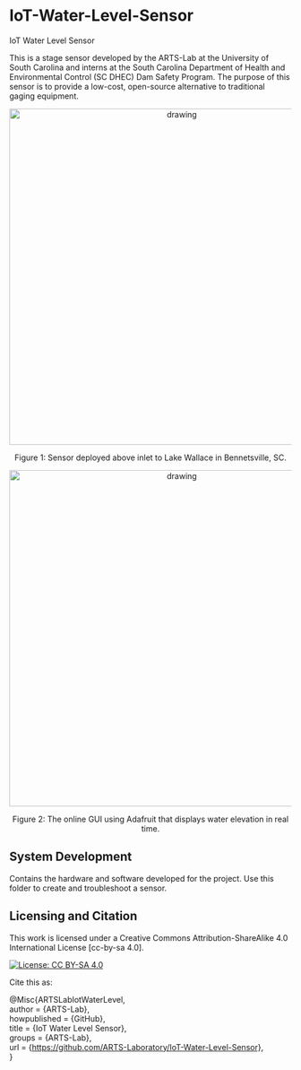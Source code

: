 # IoT-Water-Level-Sensor
IoT Water Level Sensor


This is a stage sensor developed by the ARTS-Lab at the University of South Carolina and interns at the South Carolina Department of Health and Environmental Control (SC DHEC) Dam Safety Program. The purpose of this sensor is to provide a low-cost, open-source alternative to traditional gaging equipment. 

<p align="center">
<img src="media/Lake Wallace Installation 2.png" alt="drawing" width="600"/>
</p>
<p align="center">
Figure 1: Sensor deployed above inlet to Lake Wallace in Bennetsville, SC.
</p>

<p align="center">
<img src="media/Adafruit GUI.png.png" alt="drawing" width="600"/>
</p>
<p align="center">
Figure 2: The online GUI using Adafruit that displays water elevation in real time.
</p>

## System Development
Contains the hardware and software developed for the project. Use this folder to create and troubleshoot a sensor.

## Licensing and Citation

This work is licensed under a Creative Commons Attribution-ShareAlike 4.0 International License [cc-by-sa 4.0].

[![License: CC BY-SA 4.0](https://img.shields.io/badge/License-CC_BY--SA_4.0-lightgrey.svg)](https://creativecommons.org/licenses/by-sa/4.0/)


Cite this as: 

@Misc{ARTSLabIotWaterLevel,    
  author = {ARTS-Lab},  
  howpublished = {GitHub},  
  title  = {IoT Water Level Sensor},   
  groups = {ARTS-Lab},    
  url    = {https://github.com/ARTS-Laboratory/IoT-Water-Level-Sensor},   
}


